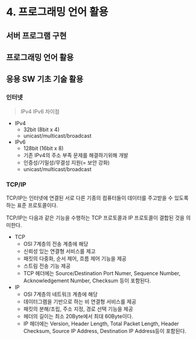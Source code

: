 # 4. 프로그래밍 언어 활용

## 서버 프로그램 구현
## 프로그래밍 언어 활용
## 응용 SW 기초 기술 활용

### 인터넷

>IPv4 IPv6 차이점
- IPv4
    - 32bit (8bit x 4)
    - unicast/multicast/broadcast
- IPv6
    - 128bit (16bit x 8)
    - 기존  IPv4의 주소 부족 문제를 해결하기위해 개발
    - 인증성/기밀성/무결성 지원(= 보안 강화)
    - unicast/multicast/broadcast



### TCP/IP
TCP/IP는 인터넷에 연결된 서로 다른 기종의 컴퓨터들이 데이터를 주고받을 수 있도록 하는 표준 프로토콜이다.

TCP/IP는 다음과 같은 기능을 수행하는 TCP 프로토콜과 IP 프로토콜이 결합된 것을 의미한다.

- TCP
    - OSI 7계층의 전송 계층에 해당
    - 신뢰성 있는 연결형 서비스를 제고
    - 패킷의 다중화, 순서 제어, 흐름 제어 기능을 제공
    - 스트림 전송 기능 제공
    - TCP 헤더에는 Source/Destination Port Numer, Sequence Number, Acknowledgement Number, Checksum 등이 포함된다.
- IP
    - OSI 7계층의 네트워크 계층에 해당
    - 데이터그램을 기반으로 하는 비 연결형 서비스를 제공
    - 패킷의 분해/조립, 주소 지정, 경로 선택 기능을 제공
    - 헤더의 길이는 최소 20Byte에서 최대 60Byte이다.
    - IP 헤더에는 Version, Header Length, Total Packet Length, Header Checksum, Source IP Address, Destination IP Address등이 포함된다.